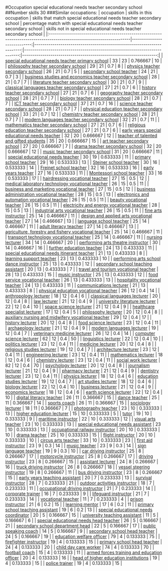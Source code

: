#Occupation special educational needs teacher secondary school
##Number skills 30
###Similar occupations:
| occupation                                                                                                            |   skills in this occupation |   skills that match special educational needs teacher secondary school |   percentage match with special educational needs teacher secondary school |   skills not in special educational needs teacher secondary school |
|:----------------------------------------------------------------------------------------------------------------------|----------------------------:|-----------------------------------------------------------------------:|---------------------------------------------------------------------------:|-------------------------------------------------------------------:|
| [special educational needs teacher primary school](special_educational_needs_teacher_primary_school.md)               |                          33 |                                                                     23 |                                                                   0.766667 |                                                                 10 |
| [philosophy teacher secondary school](philosophy_teacher_secondary_school.md)                                         |                          29 |                                                                     21 |                                                                   0.7      |                                                                  8 |
| [physics teacher secondary school](physics_teacher_secondary_school.md)                                               |                          26 |                                                                     21 |                                                                   0.7      |                                                                  5 |
| [secondary school teacher](secondary_school_teacher.md)                                                               |                          24 |                                                                     21 |                                                                   0.7      |                                                                  3 |
| [business studies and economics teacher secondary school](business_studies_and_economics_teacher_secondary_school.md) |                          28 |                                                                     21 |                                                                   0.7      |                                                                  7 |
| [literature teacher secondary school](literature_teacher_secondary_school.md)                                         |                          30 |                                                                     21 |                                                                   0.7      |                                                                  9 |
| [classical languages teacher secondary school](classical_languages_teacher_secondary_school.md)                       |                          27 |                                                                     21 |                                                                   0.7      |                                                                  6 |
| [history teacher secondary school](history_teacher_secondary_school.md)                                               |                          27 |                                                                     21 |                                                                   0.7      |                                                                  6 |
| [geography teacher secondary school](geography_teacher_secondary_school.md)                                           |                          28 |                                                                     21 |                                                                   0.7      |                                                                  7 |
| [biology teacher secondary school](biology_teacher_secondary_school.md)                                               |                          28 |                                                                     21 |                                                                   0.7      |                                                                  7 |
| [ICT teacher secondary school](ICT_teacher_secondary_school.md)                                                       |                          37 |                                                                     21 |                                                                   0.7      |                                                                 16 |
| [science teacher secondary school](science_teacher_secondary_school.md)                                               |                          28 |                                                                     21 |                                                                   0.7      |                                                                  7 |
| [physical education teacher secondary school](physical_education_teacher_secondary_school.md)                         |                          33 |                                                                     21 |                                                                   0.7      |                                                                 12 |
| [chemistry teacher secondary school](chemistry_teacher_secondary_school.md)                                           |                          28 |                                                                     21 |                                                                   0.7      |                                                                  7 |
| [modern languages teacher secondary school](modern_languages_teacher_secondary_school.md)                             |                          32 |                                                                     21 |                                                                   0.7      |                                                                 11 |
| [mathematics teacher secondary school](mathematics_teacher_secondary_school.md)                                       |                          27 |                                                                     21 |                                                                   0.7      |                                                                  6 |
| [religious education teacher secondary school](religious_education_teacher_secondary_school.md)                       |                          27 |                                                                     21 |                                                                   0.7      |                                                                  6 |
| [early years special educational needs teacher](early_years_special_educational_needs_teacher.md)                     |                          32 |                                                                     20 |                                                                   0.666667 |                                                                 12 |
| [teacher of talented and gifted students](teacher_of_talented_and_gifted_students.md)                                 |                          35 |                                                                     20 |                                                                   0.666667 |                                                                 15 |
| [art teacher secondary school](art_teacher_secondary_school.md)                                                       |                          27 |                                                                     20 |                                                                   0.666667 |                                                                  7 |
| [drama teacher secondary school](drama_teacher_secondary_school.md)                                                   |                          32 |                                                                     20 |                                                                   0.666667 |                                                                 12 |
| [music teacher secondary school](music_teacher_secondary_school.md)                                                   |                          31 |                                                                     20 |                                                                   0.666667 |                                                                 11 |
| [special educational needs teacher](special_educational_needs_teacher.md)                                             |                          30 |                                                                     19 |                                                                   0.633333 |                                                                 11 |
| [primary school teacher](primary_school_teacher.md)                                                                   |                          29 |                                                                     16 |                                                                   0.533333 |                                                                 13 |
| [Steiner school teacher](Steiner_school_teacher.md)                                                                   |                          30 |                                                                     16 |                                                                   0.533333 |                                                                 14 |
| [Freinet school teacher](Freinet_school_teacher.md)                                                                   |                          32 |                                                                     16 |                                                                   0.533333 |                                                                 16 |
| [early years teacher](early_years_teacher.md)                                                                         |                          27 |                                                                     16 |                                                                   0.533333 |                                                                 11 |
| [Montessori school teacher](Montessori_school_teacher.md)                                                             |                          33 |                                                                     16 |                                                                   0.533333 |                                                                 17 |
| [hairdressing vocational teacher](hairdressing_vocational_teacher.md)                                                 |                          27 |                                                                     15 |                                                                   0.5      |                                                                 12 |
| [medical laboratory technology vocational teacher](medical_laboratory_technology_vocational_teacher.md)               |                          26 |                                                                     15 |                                                                   0.5      |                                                                 11 |
| [business and marketing vocational teacher](business_and_marketing_vocational_teacher.md)                             |                          27 |                                                                     15 |                                                                   0.5      |                                                                 12 |
| [business administration vocational teacher](business_administration_vocational_teacher.md)                           |                          28 |                                                                     15 |                                                                   0.5      |                                                                 13 |
| [electronics and automation vocational teacher](electronics_and_automation_vocational_teacher.md)                     |                          26 |                                                                     15 |                                                                   0.5      |                                                                 11 |
| [beauty vocational teacher](beauty_vocational_teacher.md)                                                             |                          26 |                                                                     15 |                                                                   0.5      |                                                                 11 |
| [electricity and energy vocational teacher](electricity_and_energy_vocational_teacher.md)                             |                          28 |                                                                     15 |                                                                   0.5      |                                                                 13 |
| [industrial arts vocational teacher](industrial_arts_vocational_teacher.md)                                           |                          26 |                                                                     15 |                                                                   0.5      |                                                                 11 |
| [fine arts instructor](fine_arts_instructor.md)                                                                       |                          25 |                                                                     14 |                                                                   0.466667 |                                                                 11 |
| [design and applied arts vocational teacher](design_and_applied_arts_vocational_teacher.md)                           |                          27 |                                                                     14 |                                                                   0.466667 |                                                                 13 |
| [language school teacher](language_school_teacher.md)                                                                 |                          25 |                                                                     14 |                                                                   0.466667 |                                                                 11 |
| [adult literacy teacher](adult_literacy_teacher.md)                                                                   |                          27 |                                                                     14 |                                                                   0.466667 |                                                                 13 |
| [agriculture, forestry and fishery vocational teacher](agriculture,_forestry_and_fishery_vocational_teacher.md)       |                          25 |                                                                     14 |                                                                   0.466667 |                                                                 11 |
| [transport technology vocational teacher](transport_technology_vocational_teacher.md)                                 |                          25 |                                                                     14 |                                                                   0.466667 |                                                                 11 |
| [nursing lecturer](nursing_lecturer.md)                                                                               |                          34 |                                                                     14 |                                                                   0.466667 |                                                                 20 |
| [performing arts theatre instructor](performing_arts_theatre_instructor.md)                                           |                          30 |                                                                     14 |                                                                   0.466667 |                                                                 16 |
| [further education teacher](further_education_teacher.md)                                                             |                          24 |                                                                     13 |                                                                   0.433333 |                                                                 11 |
| [special educational needs itinerant teacher](special_educational_needs_itinerant_teacher.md)                         |                          21 |                                                                     13 |                                                                   0.433333 |                                                                  8 |
| [learning support teacher](learning_support_teacher.md)                                                               |                          23 |                                                                     13 |                                                                   0.433333 |                                                                 10 |
| [performing arts school dance instructor](performing_arts_school_dance_instructor.md)                                 |                          25 |                                                                     13 |                                                                   0.433333 |                                                                 12 |
| [secondary school teaching assistant](secondary_school_teaching_assistant.md)                                         |                          20 |                                                                     13 |                                                                   0.433333 |                                                                  7 |
| [travel and tourism vocational teacher](travel_and_tourism_vocational_teacher.md)                                     |                          28 |                                                                     13 |                                                                   0.433333 |                                                                 15 |
| [music instructor](music_instructor.md)                                                                               |                          25 |                                                                     13 |                                                                   0.433333 |                                                                 12 |
| [food service vocational teacher](food_service_vocational_teacher.md)                                                 |                          26 |                                                                     13 |                                                                   0.433333 |                                                                 13 |
| [hospitality vocational teacher](hospitality_vocational_teacher.md)                                                   |                          24 |                                                                     13 |                                                                   0.433333 |                                                                 11 |
| [communications lecturer](communications_lecturer.md)                                                                 |                          21 |                                                                     13 |                                                                   0.433333 |                                                                  8 |
| [physical education vocational teacher](physical_education_vocational_teacher.md)                                     |                          26 |                                                                     12 |                                                                   0.4      |                                                                 14 |
| [anthropology lecturer](anthropology_lecturer.md)                                                                     |                          18 |                                                                     12 |                                                                   0.4      |                                                                  6 |
| [classical languages lecturer](classical_languages_lecturer.md)                                                       |                          20 |                                                                     12 |                                                                   0.4      |                                                                  8 |
| [law lecturer](law_lecturer.md)                                                                                       |                          21 |                                                                     12 |                                                                   0.4      |                                                                  9 |
| [university literature lecturer](university_literature_lecturer.md)                                                   |                          22 |                                                                     12 |                                                                   0.4      |                                                                 10 |
| [space science lecturer](space_science_lecturer.md)                                                                   |                          21 |                                                                     12 |                                                                   0.4      |                                                                  9 |
| [healthcare specialist lecturer](healthcare_specialist_lecturer.md)                                                   |                          17 |                                                                     12 |                                                                   0.4      |                                                                  5 |
| [philosophy lecturer](philosophy_lecturer.md)                                                                         |                          20 |                                                                     12 |                                                                   0.4      |                                                                  8 |
| [auxiliary nursing and midwifery vocational teacher](auxiliary_nursing_and_midwifery_vocational_teacher.md)           |                          29 |                                                                     12 |                                                                   0.4      |                                                                 17 |
| [history lecturer](history_lecturer.md)                                                                               |                          20 |                                                                     12 |                                                                   0.4      |                                                                  8 |
| [food science lecturer](food_science_lecturer.md)                                                                     |                          23 |                                                                     12 |                                                                   0.4      |                                                                 11 |
| [archaeology lecturer](archaeology_lecturer.md)                                                                       |                          21 |                                                                     12 |                                                                   0.4      |                                                                  9 |
| [modern languages lecturer](modern_languages_lecturer.md)                                                             |                          19 |                                                                     12 |                                                                   0.4      |                                                                  7 |
| [veterinary medicine lecturer](veterinary_medicine_lecturer.md)                                                       |                          26 |                                                                     12 |                                                                   0.4      |                                                                 14 |
| [computer science lecturer](computer_science_lecturer.md)                                                             |                          62 |                                                                     12 |                                                                   0.4      |                                                                 50 |
| [linguistics lecturer](linguistics_lecturer.md)                                                                       |                          22 |                                                                     12 |                                                                   0.4      |                                                                 10 |
| [politics lecturer](politics_lecturer.md)                                                                             |                          23 |                                                                     12 |                                                                   0.4      |                                                                 11 |
| [medicine lecturer](medicine_lecturer.md)                                                                             |                          20 |                                                                     12 |                                                                   0.4      |                                                                  8 |
| [religious studies lecturer](religious_studies_lecturer.md)                                                           |                          19 |                                                                     12 |                                                                   0.4      |                                                                  7 |
| [architecture lecturer](architecture_lecturer.md)                                                                     |                          23 |                                                                     12 |                                                                   0.4      |                                                                 11 |
| [engineering lecturer](engineering_lecturer.md)                                                                       |                          23 |                                                                     12 |                                                                   0.4      |                                                                 11 |
| [mathematics lecturer](mathematics_lecturer.md)                                                                       |                          18 |                                                                     12 |                                                                   0.4      |                                                                  6 |
| [chemistry lecturer](chemistry_lecturer.md)                                                                           |                          23 |                                                                     12 |                                                                   0.4      |                                                                 11 |
| [social work lecturer](social_work_lecturer.md)                                                                       |                          82 |                                                                     12 |                                                                   0.4      |                                                                 70 |
| [psychology lecturer](psychology_lecturer.md)                                                                         |                          20 |                                                                     12 |                                                                   0.4      |                                                                  8 |
| [journalism lecturer](journalism_lecturer.md)                                                                         |                          21 |                                                                     12 |                                                                   0.4      |                                                                  9 |
| [pharmacy lecturer](pharmacy_lecturer.md)                                                                             |                          21 |                                                                     12 |                                                                   0.4      |                                                                  9 |
| [dentistry lecturer](dentistry_lecturer.md)                                                                           |                          23 |                                                                     12 |                                                                   0.4      |                                                                 11 |
| [physics lecturer](physics_lecturer.md)                                                                               |                          18 |                                                                     12 |                                                                   0.4      |                                                                  6 |
| [education studies lecturer](education_studies_lecturer.md)                                                           |                          19 |                                                                     12 |                                                                   0.4      |                                                                  7 |
| [art studies lecturer](art_studies_lecturer.md)                                                                       |                          18 |                                                                     12 |                                                                   0.4      |                                                                  6 |
| [biology lecturer](biology_lecturer.md)                                                                               |                          22 |                                                                     12 |                                                                   0.4      |                                                                 10 |
| [business lecturer](business_lecturer.md)                                                                             |                          21 |                                                                     12 |                                                                   0.4      |                                                                  9 |
| [economics lecturer](economics_lecturer.md)                                                                           |                          18 |                                                                     12 |                                                                   0.4      |                                                                  6 |
| [earth science lecturer](earth_science_lecturer.md)                                                                   |                          22 |                                                                     12 |                                                                   0.4      |                                                                 10 |
| [digital literacy teacher](digital_literacy_teacher.md)                                                               |                          26 |                                                                     11 |                                                                   0.366667 |                                                                 15 |
| [dance teacher](dance_teacher.md)                                                                                     |                          25 |                                                                     11 |                                                                   0.366667 |                                                                 14 |
| [sports coach](sports_coach.md)                                                                                       |                          26 |                                                                     11 |                                                                   0.366667 |                                                                 15 |
| [sociology lecturer](sociology_lecturer.md)                                                                           |                          18 |                                                                     11 |                                                                   0.366667 |                                                                  7 |
| [photography teacher](photography_teacher.md)                                                                         |                          23 |                                                                     10 |                                                                   0.333333 |                                                                 13 |
| [higher education lecturer](higher_education_lecturer.md)                                                             |                          15 |                                                                     10 |                                                                   0.333333 |                                                                  5 |
| [tutor](tutor.md)                                                                                                     |                          19 |                                                                     10 |                                                                   0.333333 |                                                                  9 |
| [maritime instructor](maritime_instructor.md)                                                                         |                          22 |                                                                     10 |                                                                   0.333333 |                                                                 12 |
| [visual arts teacher](visual_arts_teacher.md)                                                                         |                          23 |                                                                     10 |                                                                   0.333333 |                                                                 13 |
| [special educational needs assistant](special_educational_needs_assistant.md)                                         |                          23 |                                                                     10 |                                                                   0.333333 |                                                                 13 |
| [occupational railway instructor](occupational_railway_instructor.md)                                                 |                          20 |                                                                     10 |                                                                   0.333333 |                                                                 10 |
| [drama teacher](drama_teacher.md)                                                                                     |                          25 |                                                                     10 |                                                                   0.333333 |                                                                 15 |
| [flight instructor](flight_instructor.md)                                                                             |                          20 |                                                                     10 |                                                                   0.333333 |                                                                 10 |
| [circus arts teacher](circus_arts_teacher.md)                                                                         |                          33 |                                                                     10 |                                                                   0.333333 |                                                                 23 |
| [first aid instructor](first_aid_instructor.md)                                                                       |                          23 |                                                                      9 |                                                                   0.3      |                                                                 14 |
| [music teacher](music_teacher.md)                                                                                     |                          23 |                                                                      9 |                                                                   0.3      |                                                                 14 |
| [sign language teacher](sign_language_teacher.md)                                                                     |                          19 |                                                                      9 |                                                                   0.3      |                                                                 10 |
| [car driving instructor](car_driving_instructor.md)                                                                   |                          25 |                                                                      8 |                                                                   0.266667 |                                                                 17 |
| [motorcycle instructor](motorcycle_instructor.md)                                                                     |                          25 |                                                                      8 |                                                                   0.266667 |                                                                 17 |
| [driving instructor](driving_instructor.md)                                                                           |                          23 |                                                                      8 |                                                                   0.266667 |                                                                 15 |
| [assistant lecturer](assistant_lecturer.md)                                                                           |                          24 |                                                                      8 |                                                                   0.266667 |                                                                 16 |
| [truck driving instructor](truck_driving_instructor.md)                                                               |                          26 |                                                                      8 |                                                                   0.266667 |                                                                 18 |
| [vessel steering instructor](vessel_steering_instructor.md)                                                           |                          19 |                                                                      8 |                                                                   0.266667 |                                                                 11 |
| [bus driving instructor](bus_driving_instructor.md)                                                                   |                          23 |                                                                      8 |                                                                   0.266667 |                                                                 15 |
| [early years teaching assistant](early_years_teaching_assistant.md)                                                   |                          20 |                                                                      7 |                                                                   0.233333 |                                                                 13 |
| [survival instructor](survival_instructor.md)                                                                         |                          28 |                                                                      7 |                                                                   0.233333 |                                                                 21 |
| [outdoor activities instructor](outdoor_activities_instructor.md)                                                     |                          18 |                                                                      7 |                                                                   0.233333 |                                                                 11 |
| [occupational driving instructor](occupational_driving_instructor.md)                                                 |                          21 |                                                                      7 |                                                                   0.233333 |                                                                 14 |
| [corporate trainer](corporate_trainer.md)                                                                             |                          16 |                                                                      7 |                                                                   0.233333 |                                                                  9 |
| [lifeguard instructor](lifeguard_instructor.md)                                                                       |                          21 |                                                                      7 |                                                                   0.233333 |                                                                 14 |
| [vocational teacher](vocational_teacher.md)                                                                           |                          11 |                                                                      7 |                                                                   0.233333 |                                                                  4 |
| [prison instructor](prison_instructor.md)                                                                             |                          21 |                                                                      6 |                                                                   0.2      |                                                                 15 |
| [learning mentor](learning_mentor.md)                                                                                 |                          17 |                                                                      6 |                                                                   0.2      |                                                                 11 |
| [primary school teaching assistant](primary_school_teaching_assistant.md)                                             |                          19 |                                                                      6 |                                                                   0.2      |                                                                 13 |
| [special educational needs coordinator](special_educational_needs_coordinator.md)                                     |                          20 |                                                                      5 |                                                                   0.166667 |                                                                 15 |
| [university teaching assistant](university_teaching_assistant.md)                                                     |                          11 |                                                                      5 |                                                                   0.166667 |                                                                  6 |
| [special educational needs head teacher](special_educational_needs_head_teacher.md)                                   |                          26 |                                                                      5 |                                                                   0.166667 |                                                                 21 |
| [secondary school department head](secondary_school_department_head.md)                                               |                          22 |                                                                      5 |                                                                   0.166667 |                                                                 17 |
| [public speaking coach](public_speaking_coach.md)                                                                     |                          14 |                                                                      5 |                                                                   0.166667 |                                                                  9 |
| [secondary school head teacher](secondary_school_head_teacher.md)                                                     |                          24 |                                                                      5 |                                                                   0.166667 |                                                                 19 |
| [education welfare officer](education_welfare_officer.md)                                                             |                          79 |                                                                      4 |                                                                   0.133333 |                                                                 75 |
| [firefighter instructor](firefighter_instructor.md)                                                                   |                          19 |                                                                      4 |                                                                   0.133333 |                                                                 15 |
| [primary school head teacher](primary_school_head_teacher.md)                                                         |                          24 |                                                                      4 |                                                                   0.133333 |                                                                 20 |
| [child day care worker](child_day_care_worker.md)                                                                     |                          74 |                                                                      4 |                                                                   0.133333 |                                                                 70 |
| [football coach](football_coach.md)                                                                                   |                          15 |                                                                      4 |                                                                   0.133333 |                                                                 11 |
| [armed forces training and education officer](armed_forces_training_and_education_officer.md)                         |                          20 |                                                                      4 |                                                                   0.133333 |                                                                 16 |
| [head of higher education institutions](head_of_higher_education_institutions.md)                                     |                          19 |                                                                      4 |                                                                   0.133333 |                                                                 15 |
| [police trainer](police_trainer.md)                                                                                   |                          19 |                                                                      4 |                                                                   0.133333 |                                                                 15 |
